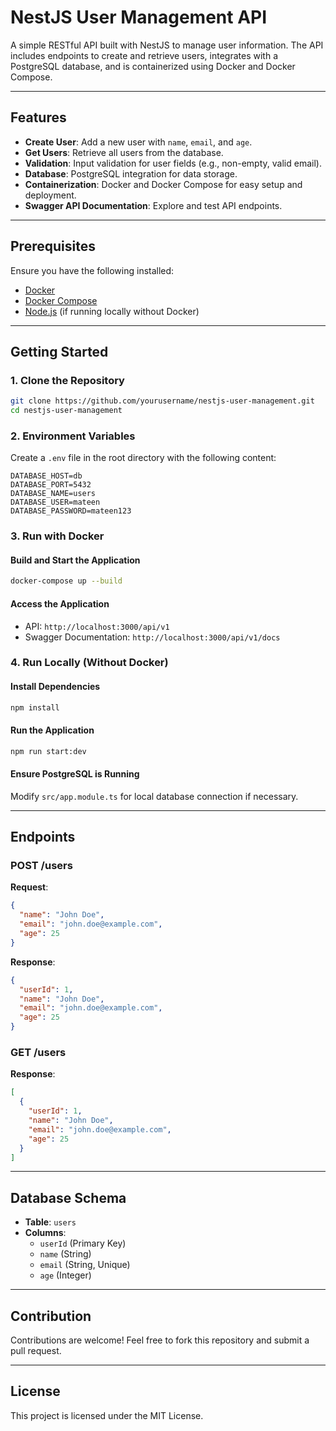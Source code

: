 
# NestJS User Management API

A simple RESTful API built with NestJS to manage user information. The API includes endpoints to create and retrieve users, integrates with a PostgreSQL database, and is containerized using Docker and Docker Compose.

---

## Features

- **Create User**: Add a new user with `name`, `email`, and `age`.
- **Get Users**: Retrieve all users from the database.
- **Validation**: Input validation for user fields (e.g., non-empty, valid email).
- **Database**: PostgreSQL integration for data storage.
- **Containerization**: Docker and Docker Compose for easy setup and deployment.
- **Swagger API Documentation**: Explore and test API endpoints.

---

## Prerequisites

Ensure you have the following installed:
- [Docker](https://www.docker.com/)
- [Docker Compose](https://docs.docker.com/compose/)
- [Node.js](https://nodejs.org/) (if running locally without Docker)

---

## Getting Started

### 1. Clone the Repository

```bash
git clone https://github.com/yourusername/nestjs-user-management.git
cd nestjs-user-management
```

### 2. Environment Variables

Create a `.env` file in the root directory with the following content:

```env
DATABASE_HOST=db
DATABASE_PORT=5432
DATABASE_NAME=users
DATABASE_USER=mateen
DATABASE_PASSWORD=mateen123
```

### 3. Run with Docker

#### Build and Start the Application
```bash
docker-compose up --build
```

#### Access the Application
- API: `http://localhost:3000/api/v1`
- Swagger Documentation: `http://localhost:3000/api/v1/docs`

### 4. Run Locally (Without Docker)

#### Install Dependencies
```bash
npm install
```

#### Run the Application
```bash
npm run start:dev
```

#### Ensure PostgreSQL is Running
Modify `src/app.module.ts` for local database connection if necessary.

---

## Endpoints

### POST /users
**Request**:
```json
{
  "name": "John Doe",
  "email": "john.doe@example.com",
  "age": 25
}
```

**Response**:
```json
{
  "userId": 1,
  "name": "John Doe",
  "email": "john.doe@example.com",
  "age": 25
}
```

### GET /users
**Response**:
```json
[
  {
    "userId": 1,
    "name": "John Doe",
    "email": "john.doe@example.com",
    "age": 25
  }
]
```

---

## Database Schema

- **Table**: `users`
- **Columns**:
  - `userId` (Primary Key)
  - `name` (String)
  - `email` (String, Unique)
  - `age` (Integer)

---

## Contribution

Contributions are welcome! Feel free to fork this repository and submit a pull request.

---

## License

This project is licensed under the MIT License.
